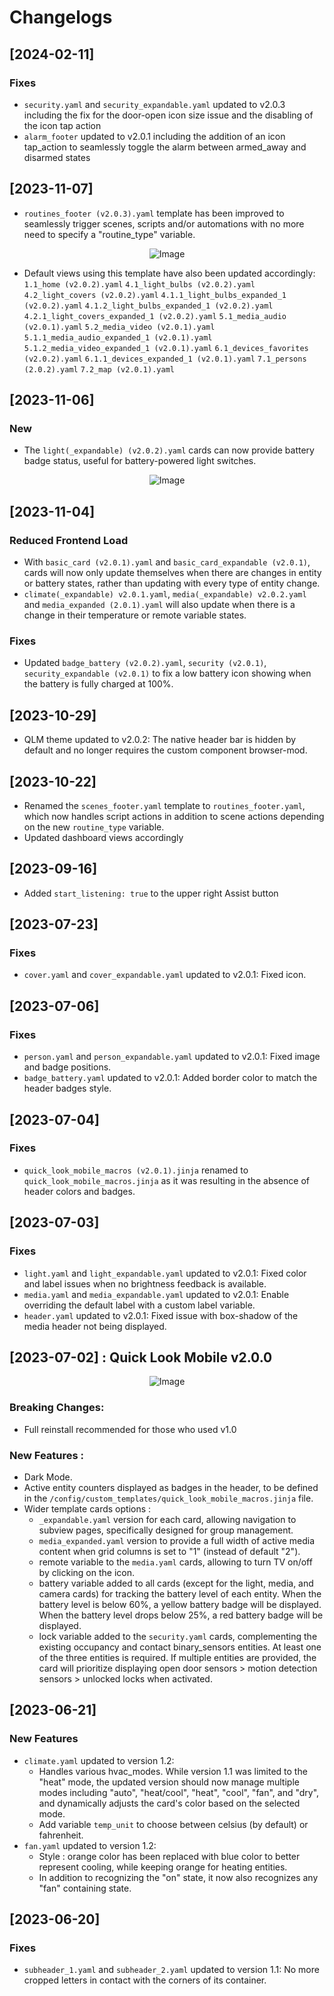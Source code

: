 # Changelogs

## [2024-02-11]
### Fixes
-  `security.yaml` and `security_expandable.yaml` updated to v2.0.3 including the fix for the door-open icon size issue and the disabling of the icon tap action
-  `alarm_footer` updated to v2.0.1 including the addition of an icon tap_action to seamlessly toggle the alarm between armed_away and disarmed states

## [2023-11-07]
- `routines_footer (v2.0.3).yaml` template has been improved to seamlessly trigger scenes, scripts and/or automations with no more need to specify a "routine_type" variable.
  
<p align="center">
    <img src="https://github.com/neilimixamo/Home-Assistant-Quick-Look-Mobile/assets/43101688/f09578d9-9d4a-4513-b1ce-497eb0628ac2" alt="Image">
</p>

- Default views using this template have also been updated accordingly:
`1.1_home (v2.0.2).yaml`
`4.1_light_bulbs (v2.0.2).yaml`
`4.2_light_covers (v2.0.2).yaml`
`4.1.1_light_bulbs_expanded_1 (v2.0.2).yaml`
`4.1.2_light_bulbs_expanded_1 (v2.0.2).yaml`
`4.2.1_light_covers_expanded_1 (v2.0.2).yaml`
`5.1_media_audio (v2.0.1).yaml`
`5.2_media_video (v2.0.1).yaml`
`5.1.1_media_audio_expanded_1 (v2.0.1).yaml`
`5.1.2_media_video_expanded_1 (v2.0.1).yaml`
`6.1_devices_favorites (v2.0.2).yaml`
`6.1.1_devices_expanded_1 (v2.0.1).yaml`
`7.1_persons (2.0.2).yaml`
`7.2_map (v2.0.1).yaml`

## [2023-11-06]
### New
- The `light(_expandable) (v2.0.2).yaml` cards can now provide battery badge status, useful for battery-powered light switches.

<p align="center">
    <img src="https://github.com/neilimixamo/Home-Assistant-Quick-Look-Mobile/assets/43101688/8f8efb0b-d49c-4e17-8fc8-eaa2d08730fa" alt="Image">
</p>

## [2023-11-04]
### Reduced Frontend Load
- With `basic_card (v2.0.1).yaml` and `basic_card_expandable (v2.0.1)`, cards will now only update themselves when there are changes in entity or battery states, rather than updating with every type of entity change.
- `climate(_expandable) v2.0.1.yaml`, `media(_expandable) v2.0.2.yaml` and `media_expanded (2.0.1).yaml`  will also update when there is a change in their temperature or remote variable states.
### Fixes
- Updated `badge_battery (v2.0.2).yaml`, `security (v2.0.1)`, `security_expandable (v2.0.1)` to fix a low battery icon showing when the battery is fully charged at 100%.

## [2023-10-29]
- QLM theme updated to v2.0.2: The native header bar is hidden by default and no longer requires the custom component browser-mod.

## [2023-10-22]
- Renamed the `scenes_footer.yaml` template to `routines_footer.yaml`, which now handles script actions in addition to scene actions depending on the new `routine_type` variable.
- Updated dashboard views accordingly 
  
## [2023-09-16]
- Added `start_listening: true` to the upper right Assist button

## [2023-07-23]
### Fixes
-  `cover.yaml` and `cover_expandable.yaml` updated to v2.0.1: Fixed icon.

## [2023-07-06]
### Fixes
-  `person.yaml` and `person_expandable.yaml` updated to v2.0.1: Fixed image and badge positions.
-  `badge_battery.yaml` updated to v2.0.1: Added border color to match the header badges style.
  
## [2023-07-04]
### Fixes
-  `quick_look_mobile_macros (v2.0.1).jinja` renamed to `quick_look_mobile_macros.jinja` as it was resulting in the absence of header colors and badges.

## [2023-07-03]
### Fixes
- `light.yaml` and `light_expandable.yaml` updated to v2.0.1: Fixed color and label issues when no brightness feedback is available.
- `media.yaml` and `media_expandable.yaml` updated to v2.0.1: Enable overriding the default label with a custom label variable.
- `header.yaml` updated to v2.0.1: Fixed issue with box-shadow of the media header not being displayed.

## [2023-07-02] : Quick Look Mobile v2.0.0

<p align="center">
    <img src="https://github.com/neilimixamo/Home-Assistant-Quick-Look-Mobile/assets/43101688/6c649318-d1e8-4601-bbc3-70736457260e" alt="Image">
</p>

### Breaking Changes: 
- Full reinstall recommended for those who used v1.0

### New Features :
  - Dark Mode.
  - Active entity counters displayed as badges in the header, to be defined in the `/config/custom_templates/quick_look_mobile_macros.jinja` file.
  - Wider template cards options :
    - `_expandable.yaml` version for each card, allowing navigation to subview pages, specifically designed for group management.
    - `media_expanded.yaml` version to provide a full width of active media content when grid columns is set to "1" (instead of default "2").
    - remote variable to the `media.yaml` cards, allowing to turn TV on/off by clicking on the icon.
    - battery variable added to all cards (except for the light, media, and camera cards) for tracking the battery level of each entity. When the battery level is below 60%, a yellow battery badge will be displayed. When the battery level drops below 25%, a red battery badge will be displayed.
    - lock variable added to the `security.yaml` cards, complementing the existing occupancy and contact binary_sensors entities. At least one of the three entities is required. If multiple entities are provided, the card will prioritize displaying open door sensors > motion detection sensors > unlocked locks when activated.


## [2023-06-21]
### New Features
- `climate.yaml` updated to version 1.2:
  - Handles various hvac_modes. While version 1.1 was limited to the "heat" mode, the updated version should now manage multiple modes including "auto", "heat/cool", "heat", "cool", "fan", and "dry", and dynamically adjusts the card's color based on the selected mode.
  - Add variable `temp_unit` to choose between celsius (by default) or fahrenheit.
- `fan.yaml` updated to version 1.2:
  - Style : orange color has been replaced with blue color to better represent cooling, while keeping orange for heating entities.
  - In addition to recognizing the "on" state, it now also recognizes any "fan" containing state.

## [2023-06-20]
### Fixes
- `subheader_1.yaml` and `subheader_2.yaml` updated to version 1.1: No more cropped letters in contact with the corners of its container.

